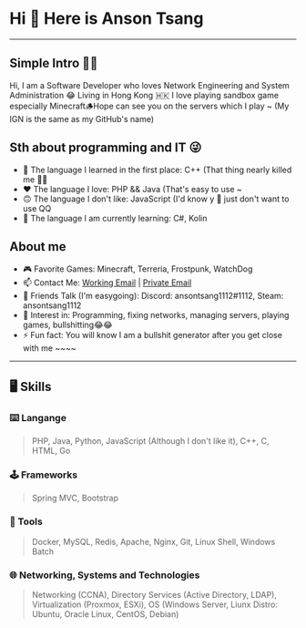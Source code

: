 # Hi 👋 Here is Anson Tsang
---
## Simple Intro 👋👋
Hi, I am a Software Developer who loves Network Engineering and System Administration 😂 Living in Hong Kong 🇭🇰 I love playing sandbox game especially Minecraft🪵Hope can see you on the servers which I play ~ (My IGN is the same as my GitHub's name)

## Sth about programming and IT 😜
* 🥲 The language I learned in the first place: C++ (That thing nearly killed me 😵‍💫
* ❤️ The language I love: PHP && Java (That's easy to use ~ 
* 🙃 The language I don't like: JavaScript (I'd know y 🤣 just don't want to use QQ
* 🌱 The language I am currently learning: C#, Kolin


## About me
* 🎮 Favorite Games: Minecraft, Terreria, Frostpunk, WatchDog
* 📫 Contact Me: [Working Email](mailto:tch@s.hypernite.com) | [Private Email](mailto:ansont1112@gmail.com) 
* 💬 Friends Talk (I'm easygoing): Discord: ansontsang1112#1112, Steam: ansontsang1112
* 🔭 Interest in: Programming, fixing networks, managing servers, playing games, bullshitting😂😂
* ⚡ Fun fact: You will know I am a bullshit generator after you get close with me ~~~~

---
## 🖥️ Skills
### ⌨️ Langange
> PHP, Java, Python, JavaScript (Although I don't like it), C++, C, HTML, Go
### 🕹️ Frameworks
> Spring MVC, Bootstrap
### 💽 Tools
> Docker, MySQL, Redis, Apache, Nginx, Git, Linux Shell, Windows Batch
### 🌐 Networking, Systems and Technologies
> Networking (CCNA), Directory Services (Active Directory, LDAP), Virtualization (Proxmox, ESXi), OS (Windows Server, Liunx Distro: Ubuntu, Oracle Linux, CentOS, Debian)
